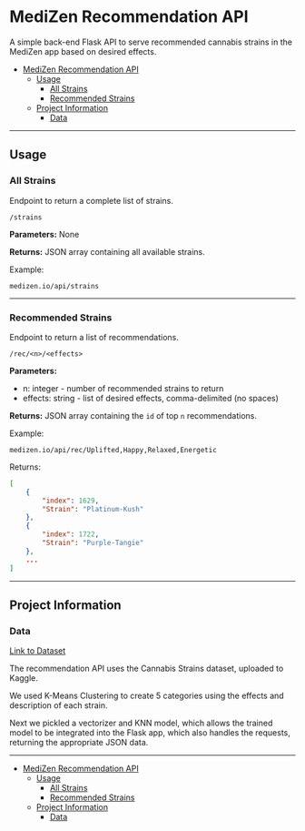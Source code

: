 # MediZen Recommendation API

A simple back-end Flask API to serve recommended cannabis strains in the MediZen app
based on desired effects.

- [MediZen Recommendation API](#medizen-recommendation-api)
  - [Usage](#usage)
    - [All Strains](#all-strains)
    - [Recommended Strains](#recommended-strains)
  - [Project Information](#project-information)
    - [Data](#data)

---

## Usage

### All Strains

Endpoint to return a complete list of strains.

    /strains

**Parameters:** None

**Returns:** JSON array containing all available strains.

Example:

    medizen.io/api/strains

---

### Recommended Strains

Endpoint to return a list of recommendations.

    /rec/<n>/<effects>

**Parameters:**

- n: integer - number of recommended strains to return
- effects: string - list of desired effects, comma-delimited (no spaces)

**Returns:** JSON array containing the `id` of top `n` recommendations.

Example:

    medizen.io/api/rec/Uplifted,Happy,Relaxed,Energetic

Returns:

```json
[
    {
        "index": 1629,
        "Strain": "Platinum-Kush"
    },
    {
        "index": 1722,
        "Strain": "Purple-Tangie"
    },
    ...
]
```

---

## Project Information

### Data

[Link to Dataset](https://www.kaggle.com/kingburrito666/cannabis-strains)

The recommendation API uses the Cannabis Strains dataset, uploaded to Kaggle.

We used K-Means Clustering to create 5 categories using the effects and description of
each strain.

Next we pickled a vectorizer and KNN model, which allows the trained model to be
integrated into the Flask app, which also handles the requests, returning the
appropriate JSON data.

---

- [MediZen Recommendation API](#medizen-recommendation-api)
  - [Usage](#usage)
    - [All Strains](#all-strains)
    - [Recommended Strains](#recommended-strains)
  - [Project Information](#project-information)
    - [Data](#data)
